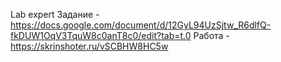 Lab expert
Задание  - https://docs.google.com/document/d/12GyL94UzSjtw_R6dlfQ-fkDUW1OqV3TquW8c0anT8c0/edit?tab=t.0
Работа - https://skrinshoter.ru/vSCBHW8HC5w
